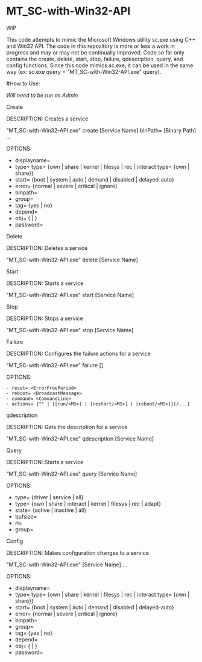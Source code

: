 # MT_SC-with-Win32-API

WiP

This code attempts to mimic the Microsoft Windows utility sc.exe using C++ and Win32 API. The code in this repository is more or less a work in progress and may or may not be continually improved. Code so far only contains the create, delete, start, stop, failure, qdescription, query, and config functions. Since this code mimics sc.exe, it can be used in the same way (ex: sc.exe query = "MT_SC-with-Win32-API.exe" query).


#How to Use:

*Will need to be run as Admin*

Create

DESCRIPTION: Creates a service

"MT_SC-with-Win32-API.exe" create [Service Name] binPath= [Binary Path] <option1> <option2>...

OPTIONS:

  - displayname= <display name>
  - type= type= {own \| share \| kernel \| filesys \| rec \| interact type= {own \| share}}
  - start= {boot \| system \| auto \| demand \| disabled \| delayed-auto}
  - error= {normal \| severe \| critical \| ignore}
  - binpath= <binarypathname>
  - group= <loadordergroup>
  - tag= {yes \| no}
  - depend= <dependencies>
  - obj= {<accountname> \| <objectname>}
  - password= <password>


Delete

DESCRIPTION: Deletes a service

"MT_SC-with-Win32-API.exe" delete [Service Name]


Start

DESCRIPTION: Starts a service

"MT_SC-with-Win32-API.exe" start [Service Name]


Stop

DESCRIPTION: Stops a service

"MT_SC-with-Win32-API.exe" stop [Service Name]


Failure

DESCRIPTION: Configures the failure actions for a service

"MT_SC-with-Win32-API.exe" failure [<ServiceName>] <option1> <option2>

OPTIONS:  
    
    - reset= <ErrorFreePeriod>
    - reboot= <BroadcastMessage>
    - command= <CommandLine>
    - actions= {"" | {[run/<MS>] | [restart/<MS>] | [reboot/<MS>]}[/...]


qdescription

DESCRIPTION: Gets the description for a service

"MT_SC-with-Win32-API.exe" qdescription [Service Name]


Query

DESCRIPTION: Starts a service

"MT_SC-with-Win32-API.exe" query [Service Name] <option1> <option2>

OPTIONS:

  - type= {driver | service | all}
  - type= {own | share | interact | kernel | filesys | rec | adapt}
  - state= {active | inactive | all}
  - bufsize= <BufferSize>
  - ri= <ResumeIndex>
  - group= <GroupName>
  

Config

DESCRIPTION: Makes configuration changes to a service

"MT_SC-with-Win32-API.exe" [Service Name] <option1> <option2>...

OPTIONS:

  - displayname= <display name>
  - type= type= {own \| share \| kernel \| filesys \| rec \| interact type= {own \| share}}
  - start= {boot \| system \| auto \| demand \| disabled \| delayed-auto}
  - error= {normal \| severe \| critical \| ignore}
  - binpath= <binarypathname>
  - group= <loadordergroup>
  - tag= {yes \| no}
  - depend= <dependencies>
  - obj= {<accountname> \| <objectname>}
  - password= <password>


